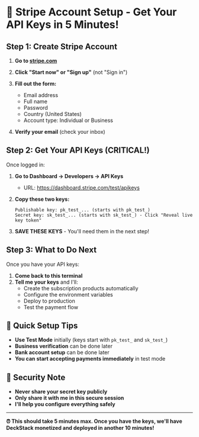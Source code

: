 # 🚀 Stripe Account Setup - Get Your API Keys in 5 Minutes!

## Step 1: Create Stripe Account

1. **Go to [stripe.com](https://stripe.com)**
2. **Click "Start now" or "Sign up"** (not "Sign in")
3. **Fill out the form:**
   - Email address
   - Full name
   - Password
   - Country (United States)
   - Account type: Individual or Business

4. **Verify your email** (check your inbox)

## Step 2: Get Your API Keys (CRITICAL!)

Once logged in:

1. **Go to Dashboard → Developers → API Keys**
   - URL: https://dashboard.stripe.com/test/apikeys
   
2. **Copy these two keys:**
   ```
   Publishable key: pk_test_... (starts with pk_test_)
   Secret key: sk_test_... (starts with sk_test_) - Click "Reveal live key token"
   ```

3. **SAVE THESE KEYS** - You'll need them in the next step!

## Step 3: What to Do Next

Once you have your API keys:

1. **Come back to this terminal**
2. **Tell me your keys** and I'll:
   - Create the subscription products automatically
   - Configure the environment variables
   - Deploy to production
   - Test the payment flow

## 🎯 Quick Setup Tips

- **Use Test Mode** initially (keys start with `pk_test_` and `sk_test_`)
- **Business verification** can be done later
- **Bank account setup** can be done later
- **You can start accepting payments immediately** in test mode

## 🚨 Security Note

- **Never share your secret key publicly**
- **Only share it with me in this secure session**
- **I'll help you configure everything safely**

---

**⏰ This should take 5 minutes max. Once you have the keys, we'll have DeckStack monetized and deployed in another 10 minutes!**